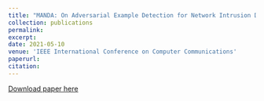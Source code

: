 ```yaml
---
title: "MANDA: On Adversarial Example Detection for Network Intrusion Detection System"
collection: publications
permalink: 
excerpt: 
date: 2021-05-10
venue: 'IEEE International Conference on Computer Communications'
paperurl: 
citation: 
---
```



[Download paper here](http://ning-wang1.github.io/files/manda.pdf)

